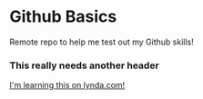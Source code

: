 Github Basics
=============

Remote repo to help me test out my Github skills!

### This really needs another header

[I'm learning this on lynda.com!](http://lynda.com)
